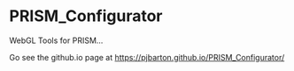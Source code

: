 # PRISM_Configurator
WebGL Tools for PRISM...

Go see the github.io page at https://pjbarton.github.io/PRISM_Configurator/

